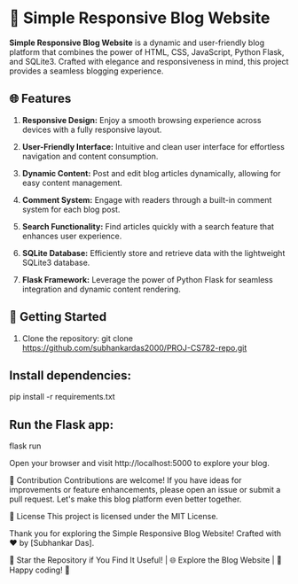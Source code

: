 # 📝 Simple Responsive Blog Website

**Simple Responsive Blog Website** is a dynamic and user-friendly blog platform that combines the power of HTML, CSS, JavaScript, Python Flask, and SQLite3. Crafted with elegance and responsiveness in mind, this project provides a seamless blogging experience.

## 🌐 Features

1. **Responsive Design:** Enjoy a smooth browsing experience across devices with a fully responsive layout.

2. **User-Friendly Interface:** Intuitive and clean user interface for effortless navigation and content consumption.

3. **Dynamic Content:** Post and edit blog articles dynamically, allowing for easy content management.

4. **Comment System:** Engage with readers through a built-in comment system for each blog post.

5. **Search Functionality:** Find articles quickly with a search feature that enhances user experience.

6. **SQLite Database:** Efficiently store and retrieve data with the lightweight SQLite3 database.

7. **Flask Framework:** Leverage the power of Python Flask for seamless integration and dynamic content rendering.

## 🚀 Getting Started

1. Clone the repository:
   git clone https://github.com/subhankardas2000/PROJ-CS782-repo.git


 ##  Install dependencies:
pip install -r requirements.txt

## Run the Flask app:
flask run

Open your browser and visit http://localhost:5000 to explore your blog.

🤝 Contribution
Contributions are welcome! If you have ideas for improvements or feature enhancements, please open an issue or submit a pull request. Let's make this blog platform even better together.

📄 License
This project is licensed under the MIT License.

Thank you for exploring the Simple Responsive Blog Website!
Crafted with ❤️ by [Subhankar Das].

🌟 Star the Repository if You Find It Useful! | 🌐 Explore the Blog Website | 🤖 Happy coding! 🚀



